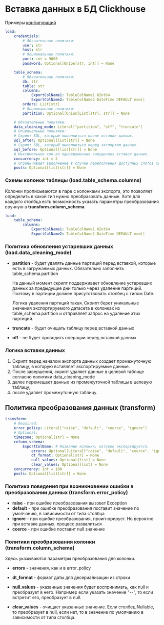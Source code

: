 # Вставка данных в БД Clickhouse

Примеры [конфигураций](../../../examples/etl/)

```yaml
load:
    credentials:
        # Обязательные политики:
        user: str
        host: str
        # Опциональные политики:
        port: int = 9000
        password: Optional[Union[str, int]] = None

    table_schema:
        # Обязательные политики:
        db: str
        table: str
        columns: 
            ExportColName1: TableColName1 UInt64
            ExportColName2: TableColName2 DateTime DEFAULT now()
        orders: List[str]
        # Опциональные политики:
        partition: Optional[Union[List[str], str]] = None

    # Обязательные политики:
    data_cleaning_mode: Literal["partition", "off", "truncate"]
    # Опциональные политики:
    # Скрипт SQL, который выполниться после вставки данных.
    sql_after: Optional[list[str]] = None
    # Скрипт SQL, который выполниться перед экспортом данных.
    sql_before: Optional[list[str]] = None
    # Максимальное кол-во одновременных запущенных вставок данных.
    concurrency: int = 2
    # Ограничивает выполнение в случае переполнения доступных слотов хотя бы в одном из указанных пулов.
    pools: Optional[list[str]] = None
```


### Схемы колонок таблицы (load.table_schema.columns)

Колонки прописываются в паре с колонками экспорта, 
это позволяет определить в какой тип нужно преобразовать данные.
Хотя для каждого столбца есть возможность указать параметры 
преобразования вручную в **transform.column_schema**.

```yaml
load:
    table_schema:
        columns:
            ExportColName1: TableColName1 UInt64
            ExportColName2: TableColName2 DateTime DEFAULT now()
```


### Политика обновления устаревших данных (load.data_cleaning_mode)

- **partition** - будет удалять данные партиций перед вставкой, 
  которые есть в загружаемых данных. Обязательно заполнить table_schema.partition

  На данный момент скрипт поддерживает обновление устаревших данных
  за предыдущие дни только через удаление партиций.
  Поэтому в партиции должен присутствовать столбец с типом Date.

  Логика удаления партиций такая. 
  Скрипт берет уникальные значения экспортируемого датасета в колонках из table_schema.partition
  и отправляет запрос на удаление этих партиций.

- **truncate** - будет очищать таблицу перед вставкой данных

- **off** - не будет проводить операции перед вставкой данных


### Логика вставки данных

1. Скрипт перед началом экспорта данных создает промежуточную таблицу, 
в которую вставляет экспортируемые данные.
2. После завершения, скрипт удаляет данные в целевой таблице 
согласно политики data_cleaning_mode
3. далее перемещает данные из промежуточной таблицы в целевую таблицу, 
4. после удаляет промежуточную таблицу.


## Политика преобразования данных (transform)

```yaml
transform:
    # Required:
    error_policy: Literal["raise", "default", "coerce", "ignore"]
    # Optional:
    timezone: Optional[str] = None
    column_schema:
        ExportColName: # Название колонки, которое экспортируется.
            errors: Optional[Literal["raise", "default", "coerce", "ignore"]] = None
            dt_format: Optional[str] = None
            null_values: Optional[list] = None
            clear_values: Optional[list] = None
    concurrency: int = 100
    pools: Optional[list[str]] = None
```


### Политика поведения при возникновении ошибки в преобразовании данных (transform.error_policy)

- **raise** - при ошибке преобразования вызовет Exception
- **default** - при ошибке преобразования поставит значение по умолчанию, 
  в зависимости от типа столбца
- **ignore** - при ошибке преобразования, проигнорирует. 
  Но вероятно при вставке данных, процесс развалиться
- **coerce** - при ошибке поставит null значение


### Политики преобразования колонки (transform.column_schema)

Здесь указываются параметры преобразования для колонки.

- **errors** - значения, как и в error_policy

- **dt_format** - формат даты для десериализации из строки

- **null_values** - указанные значения будет воспринимать, 
  как null и преобразует в него. Например если указать значение "--", 
  то если встретит его, преобразует в null.

- **clear_values** - очищает указанные значение. 
  Если столбец Nullable, то преобразует в null, если нет, 
  то в значение по умолчанию в зависимости от типа столбца.
